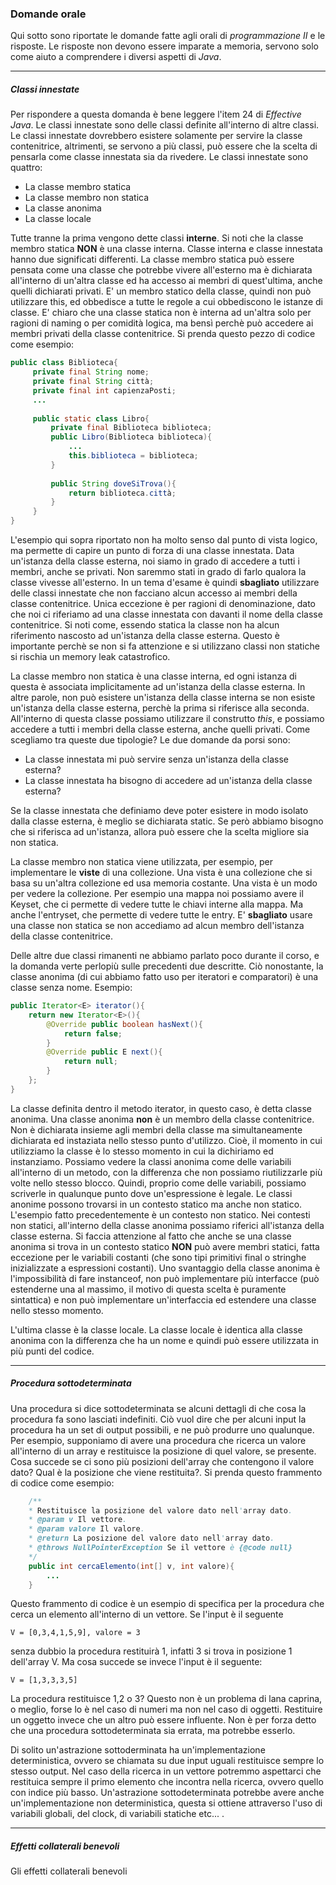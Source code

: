 ### Domande orale

Qui sotto sono riportate le domande fatte agli orali di *programmazione II* e le risposte.
Le risposte non devono essere imparate a memoria, servono solo come aiuto a comprendere i diversi aspetti di *Java*.

---
##### Classi innestate

Per rispondere a questa domanda è bene leggere l'item 24 di *Effective Java*.
Le classi innestate sono delle classi definite all'interno di altre classi. Le classi innestate dovrebbero esistere solamente per servire la classe contenitrice, altrimenti, se servono a più classi, può essere che la scelta di pensarla come classe innestata sia da rivedere.
Le classi innestate sono quattro:
- La classe membro statica 
- La classe membro non statica
- La classe anonima
- La classe locale

Tutte tranne la prima vengono dette classi **interne**. Si noti che la classe membro statica **NON** è una classe interna. Classe interna e classe innestata hanno due significati differenti.
La classe membro statica può essere pensata come una classe che potrebbe vivere all'esterno ma è dichiarata all'interno di un'altra classe ed ha accesso ai membri di quest'ultima, anche quelli dichiarati privati. E' un membro statico della classe, quindi non può utilizzare this, ed obbedisce a tutte le regole a cui obbediscono le istanze di classe. 
E' chiaro che una classe statica non è interna ad un'altra solo per ragioni di naming o per comidità logica, ma bensì perchè può accedere ai membri privati della classe contenitrice. Si prenda questo pezzo di codice come esempio:

```java
public class Biblioteca{
     private final String nome;
     private final String città;
     private final int capienzaPosti;
     ...
     
     public static class Libro{
         private final Biblioteca biblioteca;
         public Libro(Biblioteca biblioteca){
             ...
             this.biblioteca = biblioteca;
         }
         
         public String doveSiTrova(){
             return biblioteca.città;
         }
     }
}
```
L'esempio qui sopra riportato non ha molto senso dal punto di vista logico, ma permette di capire un punto di forza di una classe innestata. Data un'istanza della classe esterna, noi siamo in grado di accedere a tutti i membri, anche se privati.
Non saremmo stati in grado di farlo qualora la classe vivesse all'esterno. 
In un tema d'esame è quindi **sbagliato** utilizzare delle classi innestate che non facciano alcun accesso ai membri della classe contenitrice. Unica eccezione è per ragioni di denominazione, dato che noi ci riferiamo ad una classe innestata con davanti il nome della classe contenitrice.
Si noti come, essendo statica la classe non ha alcun riferimento nascosto ad un'istanza della classe esterna. Questo è importante perchè se non si fa attenzione e si utilizzano classi non statiche si rischia un memory leak catastrofico.

La classe membro non statica è una classe interna, ed ogni istanza di questa è associata implicitamente ad un'istanza della classe esterna. In altre parole, non può esistere un'istanza della classe interna se non esiste un'istanza della classe esterna, perchè la prima si riferisce alla seconda. All'interno di questa classe possiamo utilizzare il construtto *this*, e possiamo accedere a tutti i membri della classe esterna, anche quelli privati.
Come scegliamo tra queste due tipologie? Le due domande da porsi sono:
- La classe innestata mi può servire senza un'istanza della classe esterna?
- La classe innestata ha bisogno di accedere ad un'istanza della classe esterna?

Se la classe innestata che definiamo deve poter esistere in modo isolato dalla classe esterna, è meglio se dichiarata static. Se però abbiamo bisogno che si riferisca ad un'istanza, allora può essere che la scelta migliore sia non statica.

La classe membro non statica viene utilizzata, per esempio, per implementare le **viste** di una collezione. Una vista è una collezione che si basa su un'altra collezione ed usa memoria costante. Una vista è un modo per vedere la collezione.
Per esempio una mappa noi possiamo avere il Keyset, che ci permette di vedere tutte le chiavi interne alla mappa. Ma anche l'entryset, che permette di vedere tutte le entry.
E' **sbagliato** usare una classe non statica se non accediamo ad alcun membro dell'istanza della classe contenitrice.

Delle altre due classi rimanenti ne abbiamo parlato poco durante il corso, e la domanda verte perlopiù sulle precedenti due descritte. Ciò nonostante, la classe anonima (di cui abbiamo fatto uso per iteratori e comparatori) è una classe senza nome.
Esempio:
```java
public Iterator<E> iterator(){
    return new Iterator<E>(){
        @Override public boolean hasNext(){
            return false;
        }
        @Override public E next(){
            return null;
        }
    };
}
```
La classe definita dentro il metodo iterator, in questo caso, è detta classe anonima.
Una classe anonima **non** è un membro della classe contenitrice. Non è dichiarata insieme agli membri della classe ma simultaneamente dichiarata ed instaziata nello stesso punto d'utilizzo. Cioè, il momento in cui utilizziamo la classe è lo stesso momento in cui la dichiriamo ed instanziamo. Possiamo vedere la classi anonima come delle variabili all'interno di un metodo, con la differenza che non possiamo riutilizzarle più volte nello stesso blocco. Quindi, proprio come delle variabili, possiamo scriverle in qualunque punto dove un'espressione è legale.
Le classi anonime possono trovarsi in un contesto statico ma anche non statico. L'esempio fatto precedentemente è un contesto non statico. Nei contesti non statici, all'interno della classe anonima possiamo riferici all'istanza della classe esterna.
Si faccia attenzione al fatto che anche se una classe anonima si trova in un contesto statico **NON** può avere membri statici, fatta eccezione per le variabili costanti (che sono tipi primitivi final o stringhe inizializzate a espressioni costanti).
Uno svantaggio della classe anonima è l'impossibilità di fare instanceof, non può implementare più interfacce (può estenderne una al massimo, il motivo di questa scelta è puramente sintattica) e non può implementare un'interfaccia ed estendere una classe nello stesso momento.

L'ultima classe è la classe locale. La classe locale è identica alla classe anonima con la differenza che ha un nome e quindi può essere utilizzata in più punti del codice.

---
##### Procedura sottodeterminata
Una procedura si dice sottodeterminata se alcuni dettagli di che cosa la procedura fa sono lasciati indefiniti. Ciò vuol dire che per alcuni input la procedura ha un set di output possibili, e ne può produrre uno qualunque. 
Per esempio, supponiamo di avere una procedura che ricerca un valore all'interno di un array e restituisce la posizione di quel valore, se presente.
Cosa succede se ci sono più posizioni dell'array che contengono il valore dato? Qual è la posizione che viene restituita?. Si prenda questo frammento di codice come esempio:
```java
    /**
    * Restituisce la posizione del valore dato nell'array dato.
    * @param v Il vettore.
    * @param valore Il valore.
    * @return La posizione del valore dato nell'array dato.
    * @throws NullPointerException Se il vettore è {@code null}
    */
    public int cercaElemento(int[] v, int valore){
        ...
    }
```
Questo frammento di codice è un esempio di specifica per la procedura che cerca un elemento all'interno di un vettore.
Se l'input è il seguente
```
V = [0,3,4,1,5,9], valore = 3
```
senza dubbio la procedura restituirà 1, infatti 3 si trova in posizione 1 dell'array V. Ma cosa succede se invece l'input è il seguente:
```
V = [1,3,3,3,5]
```
La procedura restituisce 1,2 o 3? Questo non è un problema di lana caprina, o meglio, forse lo è nel caso di numeri ma non nel caso di oggetti. Restituire un oggetto invece che un altro può essere influente.
Non è per forza detto che una procedura sottodeterminata sia errata, ma potrebbe esserlo.

Di solito un'astrazione sottoderminata ha un'implementazione deterministica, ovvero se chiamata su due input uguali restituisce sempre lo stesso output. Nel caso della ricerca in un vettore potremmo aspettarci che restituica sempre il primo elemento che incontra nella ricerca, ovvero quello con indice più basso. 
Un'astrazione sottodeterminata potrebbe avere anche un'implementazione non deterministica, questa si ottiene attraverso l'uso di variabili globali, del clock, di variabili statiche etc... .

---

##### Effetti collaterali benevoli

Gli effetti collaterali benevoli 